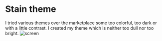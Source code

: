 # Stain theme

I tried various themes over the marketplace some too colorful, too dark or with a little contrast. I created my theme which is neither too dull nor too bright.
![screen](https://user-images.githubusercontent.com/47657465/121940899-3be5a580-cd6c-11eb-9d83-4a890555e654.jpg)
